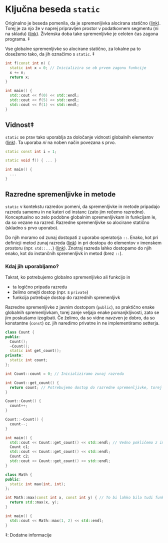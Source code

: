 # Ključna beseda ```static```

Originalno je beseda pomenila, da je spremenljivka alocirana statično ([link](https://en.wikipedia.org/wiki/Static_variable)). 
Torej je za njo že v naprej pripravljen prostor v podatkovnem segmentu (ni na skladu) ([link](https://en.wikipedia.org/wiki/Data_segment)).
Živlenska doba take spremenljivke je celoten čas zagona programa. ‡

Vse globalne spremenljivke so alocirane statično, za lokalne pa to dosežemo tako, da jih označimo s ```static```. ‡

```cpp
int f(const int n) {
  static int x = 0; // Inicializira se ob prvem zagonu funkcije
  x += n;
  return x;
}

int main() {
  std::cout << f(0) << std::endl;
  std::cout << f(5) << std::endl;
  std::cout << f(1) << std::endl;
}
```

## Vidnost‡

```static``` se prav tako uporablja za določanje vidnosti globalnih elementov ([link](https://en.cppreference.com/w/cpp/language/storage_duration#Linkage)).
Ta uporaba *ni* na noben način povezana s prvo.

```cpp
static const int i = 1;

static void f() { ... }

int main() {
  ...
}
```

## Razredne spremenljivke in metode

```static``` v kontekstu razredov pomeni, da spremenljivke in metode pripadajo razredu samemu in ne kateri od instanc (zato jim rečemo razredne).
Konceptualno so zelo podobne globalnim spremenljivkam in funkcijam le, da so vezane na razred.
Razredne spremenljivke so alocirane statično (skladno s prvo uporabo).

Do njih moramo od zunaj dostopati z uporabo operatorja ```::```.
Enako, kot pri definicji metod zunaj razreda ([link](https://en.cppreference.com/w/cpp/language/scope#Class_scope)) in pri dostopu do elementov v imenskem prostoru (npr. ```std::...```) ([link](https://en.cppreference.com/w/cpp/language/namespace)).
Znotraj razreda lahko dostopamo do njih enako, kot do instančnih spremenljivk in metod (brez ```::```).

### Kdaj jih uporabljamo?
Takrat, ko potrebujemo globalno spremenljivko ali funkcijo in
  * ta logično pripada razredu
  * želimo omejti dostop (npr. s ```private```)
  * funkcija potrebuje dostop do razrednih spremenljivk
  
Razredne spremenljivke z javnim dostopom (```public```), so praktično enake globalnih spremenljivkam, torej zanje veljajo enake pomanjkljivosti, zato se jim poskušamo izogibati.
Če želimo, da so vidne navzven je dobro, da so konstantne (```const```) oz. jih naredimo privatne in ne implementiramo setterja.

```cpp
class Count {
public:
  Count();
  ~Count();
  static int get_count();
private:
  static int count;
};

int Count::count = 0; // Inicializiramo zunaj razreda

int Count::get_count() {
  return count; // Potrebujemo dostop do razredne spremenljivke, torej static
}

Count::Count() {
  count++;
}

Count::~Count() {
  count--;
}  

int main() {
  std::cout << Count::get_count() << std::endl; // Vedno pokličemo z imenom razreda in ne instance
  Count c1;
  std::cout << Count::get_count() << std::endl;
  Count c2;
  std::cout << Count::get_count() << std::endl;
}
```

```cpp
class Math {
public:
  static int max(int, int);
};

int Math::max(const int x, const int y) { // To bi lahko bila tudi funkcija
  return std::max(x, y);
}

int main() {
  std::cout << Math::max(1, 2) << std::endl; 
}
```

‡: Dodatne informacije
